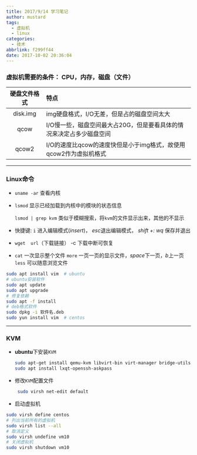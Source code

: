 ```yaml
---
title: 2017/9/14 学习笔记
author: mustard
tags:
  - 虚拟机
  - linux
categories:
  - 技术
abbrlink: f299ff44
date: 2017-10-02 20:36:04
---
```


### 虚拟机需要的条件： CPU，内存，磁盘（文件）

|  硬盘文件格式  | 特点                                       |
| :------: | :--------------------------------------- |
| disk.img | img硬盘格式，I/O无差，但是占的磁盘空间太大                 |
|   qcow   | I/O慢一些，磁盘空间最大占20G，但是要看具体的情况来决定占多少磁盘空间    |
|  qcow2   | I/O的速度比qcow的速度快但是小于img格式，故使用qcow2作为虚拟机格式 |

***

### Linux命令

- `uname -ar` 查看内核

- `lsmod` 显示已经加载到内核中的模块的状态信息

  `lsmod | grep kvm` 类似于模糊搜索，将`kvm`的文件显示出来，其他的不显示

- 快捷键:  `i` 进入编辑模式(*insert*)，   *esc*退出编辑模式，  *shift +:  wq* 保存并退出

- `wget  url`（下载链接） -c 下载中断可恢复

- `cat` 一次显示整个文件 `more` 一页一页的显示文件，*space*下一页，*b*上一页 `less` 可以随意浏览文件

```bash
sudo apt install vim  # ubuntu
# ubuntu安装软件
sudo apt update
sudo apt upgrade
# 修复依赖
sudo apt -f install 
# deb格式软件
sudo dpkg -i 软件名.deb
sudo yun install vim  # centos
```

***

### KVM

* **ubuntu**下安装`KVM`

  ```bash
  sudo apt-get install qemu-kvm libvirt-bin virt-manager bridge-utils
  sudo apt install lxqt-openssh-askpass
  ```

* 修改`KVM`配置文件

  ```bash
   sudo virsh net-edit default
  ```

- 启动虚拟机

```bash
sudo virsh define centos 
# 列出当前所有的虚拟机
sudo virsh list --all 
# 取消定义
sudo virsh undefine vm10 
# 关闭虚拟机
sudo virsh shutdown vm10  
```
